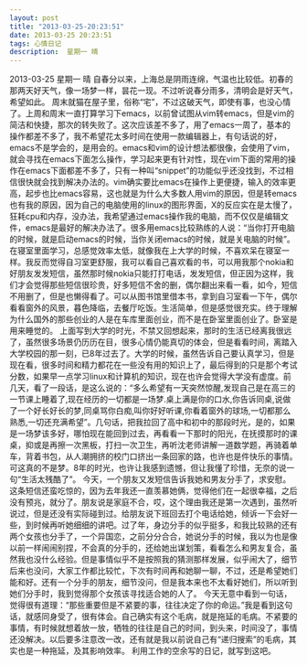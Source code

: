 ```yaml
---
layout: post
title: "2013-03-25-20:23:51"
date: 2013-03-25 20:23:51
tags: 心情日记
description:  星期一 晴
---
```

2013-03-25 星期一 晴 
	自春分以来，上海总是阴雨连绵，气温也比较低。初春的那两天好天气，像一场梦一样，昙花一现。不过听说春分雨多，清明会是好天气，希望如此。
周末就猫在屋子里，俗称“宅”，不过这破天气，即使有事，也没心情了。上周和周末一直打算学习下emacs，以前曾试图从vim转emacs，但是vim的简洁和快捷，那次的转失败了。这次应该差不多了，用了emacs一周了，基本的操作都差不多了，我不希望花太多时间在使用一款编辑器上，有句话说的好，emacs不是学会的，是用会的。emacs和vim的设计想法都很像，会使用了vim，就会寻找在emacs下面怎么操作，学习起来更有针对性，现在vim下面的常用的操作在emacs下面都差不多了，只有一种叫“snippet”的功能似乎还没找到，不过相信很快就会找到解决办法的。vim确实要比emacs在操作上更便捷，输入的效率更高，起步也比emacs容易，这也就是为什么大多数人用vim的原因，但是转emacs也有我的原因，因为自己的电脑使用的linux的图形界面，X的反应实在是太慢了，狂耗cpu和内存，没办法，我希望通过emacs操作我的电脑，而不仅仅是编辑文件，emacs是最好的解决办法了。很多用emacs比较熟练的人说：“当你打开电脑的时候，就是启动emacs的时候，当你关闭emacs的时候，就是关电脑的时候”。
在寝室里面学习，总感觉效率太低，就像我在上大学的时候，不喜欢呆在寝室一样。我反而觉得自习室更舒服，我可以看自己喜欢看的书，可以用我那个nokia和好朋友发发短信，虽然那时候nokia只能打打电话，发发短信，但正因为这样，我们才会觉得那些短信很珍贵，好多短信不舍的删，偶尔翻出来看一看，如今，短信不用删了，但是也懒得看了。可以从图书馆里借本书，拿到自习室看一下午，偶尔看看窗外的风景，暮色降临，去餐厅吃饭。生活简单，但是感觉很充实。终于理解为什么国外的那些创业的人是在车库里面创业，而不是在卧室里面创业了。卧室是用来睡觉的。
上面写到大学的时光，不禁又回想起来，那时的生活已经离我很远了，虽然很多场景仍历历在目，很多心情仍能真切的体会，但是看看时间，离踏入大学校园的那一刻，已8年过去了。大学的时候，虽然告诉自己要认真学习，但是现在看，很多时间和精力都花在一些没有用的知识上了，最后得到的只是那个考试分数，如果早一点学习linux和计算机的知识，现在也许会觉得大学没有虚度。前几天，看了一段话，是这么说的：“多么希望有一天突然惊醒,发现自己是在高三的一节课上睡着了,现在经历的一切都是一场梦.桌上满是你的口水,你告诉同桌,说做了一个好长好长的梦,同桌骂你白痴,叫你好好听课,你看着窗外的球场,一切都那么熟悉,一切还充满希望”。几句话，把我拉回了高中和初中的那段时光，是的，如果是一场梦该多好，哪怕现在能回到过去，再看看一下那时的阳光，在抚摸那时的课桌，抑或是再擦一次黑板，打扫一次卫生，再听沈老师讲解一道数学题，再骑着单车，背着书包，从人潮拥挤的校门口挤出一条回家的路，也许也是件快乐的事情。可这真的不是梦。8年的时光，也许让我感到遗憾，但让我懂了珍惜，无奈的说一句“生活太残酷了”。
今天，一个朋友又发短信告诉我她和男友分手了，求安慰。这条短信还蛮吃惊的，因为去年我还一直羡慕她俩，觉得他们在一起很幸福，之后没有预兆，就分了。朋友说是家庭不合，哎，这个理由我还是第一次遇到，虽然听说过，但是还没有实际碰到过。给朋友说下班回去打个电话给她，倾诉一下会好一些，到时候再听她细细的讲吧。过了年，身边分手的似乎挺多，和我比较熟的还有两个女孩也分手了，一个异国恋，之前分分合合，她说分手的时候，我以为也是像以前一样闹闹别捏，不会真的分手的，还给她出谋划策，看看怎么和男友复合，虽然我也没什么经验。但是事情似乎不是按照我的猜测那样发展，似乎闹大了，细节后来也没问，大家工作都比较忙，下次有时间再和她聊一聊，不过，还是希望她们能和好。还有一个分手的朋友，细节没问，但是我本来也不太看好她们，所以听到她们分手时，我到觉得那个女孩该寻找适合她的人了。
今天无意中看到一句话，觉得很有道理：“那些重要但是不紧要的事，往往决定了你的命运。”我是看到这句话，就感同身受了，很有体会。自己确实有这个毛病，就是拖延的毛病。不紧要的事情，有时候就想着放一放，牺牲的往往是自己的时间，到头来，时间没了，事情还没解决。以后要多注意改一改，还有就是我以前说自己有“递归搜索”的毛病，其实也是一种拖延，及其影响效率。
利用工作的空余写的日记，就写到这吧。
